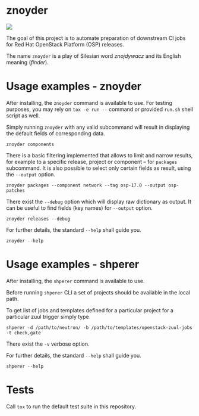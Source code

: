 # znoyder

![](https://github.com/rhos-infra/znoyder/workflows/CI/badge.svg)

The goal of this project is to automate preparation of downstream CI jobs
for Red Hat OpenStack Platform (OSP) releases.

The name `znoyder` is a play of Silesian word *znojdywacz* and its English
meaning (*finder*).


# Usage examples - znoyder

After installing, the `znoyder` command is available to use.
For testing purposes, you may rely on `tox -e run --` command
or provided `run.sh` shell script as well.

Simply running `znoyder` with any valid subcommand will result in displaying
the default fields of corresponding data.

```
znoyder components
```

There is a basic filtering implemented that allows to limit and narrow results,
for example to a specific release, project or component – for `packages` subcommand.
It is also possible to select only certain fields as result, using the `--output` option.

```
znoyder packages --component network --tag osp-17.0 --output osp-patches
```

There exist the `--debug` option which will display raw dictionary as output.
It can be useful to find fields (key names) for `--output` option.

```
znoyder releases --debug
```

For further details, the standard `--help` shall guide you.

```
znoyder --help
```

# Usage examples - shperer
After installing, the `shperer` command is available to use.

Before running `shperer` CLI a set of projects should be available in the
local path.

To get list of jobs and templates defined for a particular project for a
particular zuul trigger simply type

```
shperer -d /path/to/neutron/ -b /path/to/templates/openstack-zuul-jobs -t check,gate
```

There exist the `-v` verbose option.

For further details, the standard `--help` shall guide you.

```
shperer --help
```

# Tests

Call `tox` to run the default test suite in this repository.
